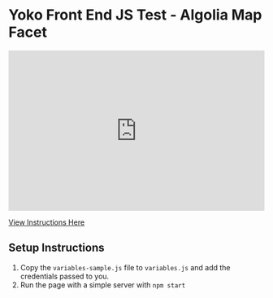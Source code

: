 # Yoko Front End JS Test - Algolia Map Facet

<div style="padding:62.5% 0 0 0;position:relative;"><iframe src="https://player.vimeo.com/video/915773313?badge=0&amp;autopause=0&amp;player_id=0&amp;app_id=58479" frameborder="0" allow="autoplay; fullscreen; picture-in-picture" style="position:absolute;top:0;left:0;width:100%;height:100%;" title="Yoko Algolia Geo Search Test Project"></iframe></div><script src="https://player.vimeo.com/api/player.js"></script>

[View Instructions Here](https://docs.google.com/document/d/1O0uopr_JcNxsDhXTkEaMYuzZYC5wyMi7J8QY2eduZ20/edit?usp=sharing)

## Setup Instructions

1. Copy the `variables-sample.js` file to `variables.js` and add the credentials passed to you.
2. Run the page with a simple server with `npm start`